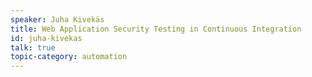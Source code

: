 ```yaml
---
speaker: Juha Kivekäs
title: Web Application Security Testing in Continuous Integration
id: juha-kivekas
talk: true
topic-category: automation
---
```


